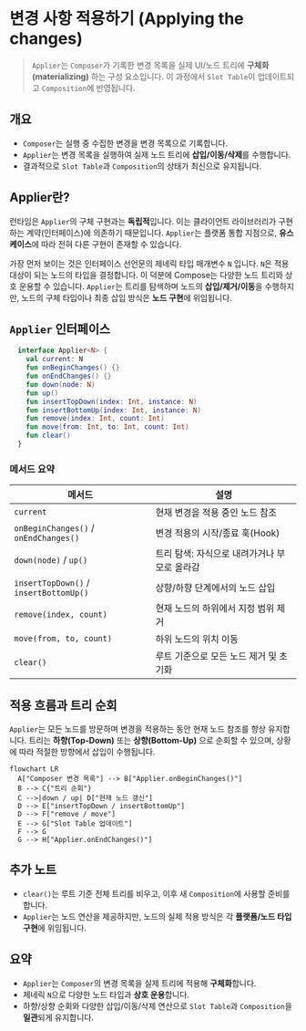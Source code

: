 # 변경 사항 적용하기 (Applying the changes)

> `Applier`는 `Composer`가 기록한 변경 목록을 실제 UI/노드 트리에 **구체화(materializing)** 하는 구성 요소입니다. 이 과정에서 `Slot Table`이 업데이트되고 `Composition`에 반영됩니다.

## 개요

- `Composer`는 실행 중 수집한 변경을 변경 목록으로 기록합니다.
- `Applier`는 변경 목록을 실행하여 실제 노드 트리에 **삽입/이동/삭제**를 수행합니다.
- 결과적으로 `Slot Table`과 `Composition`의 상태가 최신으로 유지됩니다.

## Applier란?

런타임은 `Applier`의 구체 구현과는 **독립적**입니다. 이는 클라이언트 라이브러리가 구현하는 계약(인터페이스)에 의존하기 때문입니다. `Applier`는 플랫폼 통합 지점으로, **유스케이스**에 따라 전혀 다른 구현이 존재할 수 있습니다.

가장 먼저 보이는 것은 인터페이스 선언문의 제네릭 타입 매개변수 `N` 입니다. `N`은 적용 대상이 되는 노드의 타입을 결정합니다. 이 덕분에 Compose는 다양한 노드 트리와 상호 운용할 수 있습니다. `Applier`는 트리를 탐색하며 노드의 **삽입/제거/이동**을 수행하지만, 노드의 구체 타입이나 최종 삽입 방식은 **노드 구현**에 위임됩니다.

## `Applier` 인터페이스

```kotlin
  interface Applier<N> {
    val current: N
    fun onBeginChanges() {}
    fun onEndChanges() {}
    fun down(node: N)
    fun up()
    fun insertTopDown(index: Int, instance: N)
    fun insertBottomUp(index: Int, instance: N)
    fun remove(index: Int, count: Int)
    fun move(from: Int, to: Int, count: Int)
    fun clear()
  }
```

### 메서드 요약

| 메서드 | 설명 |
| --- | --- |
| `current` | 현재 변경을 적용 중인 노드 참조 |
| `onBeginChanges()` / `onEndChanges()` | 변경 적용의 시작/종료 훅(Hook) |
| `down(node)` / `up()` | 트리 탐색: 자식으로 내려가거나 부모로 올라감 |
| `insertTopDown()` / `insertBottomUp()` | 상향/하향 단계에서의 노드 삽입 |
| `remove(index, count)` | 현재 노드의 하위에서 지정 범위 제거 |
| `move(from, to, count)` | 하위 노드의 위치 이동 |
| `clear()` | 루트 기준으로 모든 노드 제거 및 초기화 |

## 적용 흐름과 트리 순회

`Applier`는 모든 노드를 방문하며 변경을 적용하는 동안 현재 노드 참조를 항상 유지합니다. 트리는 **하향(Top-Down)** 또는 **상향(Bottom-Up)** 으로 순회할 수 있으며, 상황에 따라 적절한 방향에서 삽입이 수행됩니다.

```mermaid
flowchart LR
  A["Composer 변경 목록"] --> B["Applier.onBeginChanges()"]
  B --> C{"트리 순회"}
  C -->|down / up| D["현재 노드 갱신"]
  D --> E["insertTopDown / insertBottomUp"]
  D --> F["remove / move"]
  E --> G["Slot Table 업데이트"]
  F --> G
  G --> H["Applier.onEndChanges()"]
```

## 추가 노트

- `clear()`는 루트 기준 전체 트리를 비우고, 이후 새 `Composition`에 사용할 준비를 합니다.
- `Applier`는 노드 연산을 제공하지만, 노드의 실제 적용 방식은 각 **플랫폼/노드 타입 구현**에 위임됩니다.

## 요약
- `Applier`는 `Composer`의 변경 목록을 실제 트리에 적용해 **구체화**합니다.
- 제네릭 `N`으로 다양한 노드 타입과 **상호 운용**합니다.
- 하향/상향 순회와 다양한 삽입/이동/삭제 연산으로 `Slot Table`과 `Composition`을 **일관**되게 유지합니다.